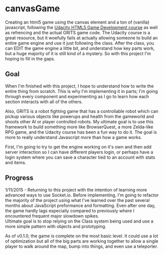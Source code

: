 canvasGame
==========

Creating an html5 game using the canvas element and a ton of (vanilla) javascript, following the <a href="https://www.udacity.com/course/cs255">Udacity HTML5 Game Development course</a> as well as refrencing and the actual GRITS game code.  The Udacity course is a great resource, but it woefully fails at actually allowing someone to build an entire game engine and use it just following the class.  After the class, you can EDIT the game engine a little bit, and understand how key parts work, but a huge majority of it is still kind of a mystery.  So with this project I'm hoping to fill in the gaps.

## Goal

When I'm finished with this project, I hope to understand how to write the entire thing from scratch.  This is why I'm implementing it in parts; I'm going through every component and experimenting as I go to learn how each section interacts with all of the others.

Also, GRITS is a robot fighting game that has a controllable robot which can pickup various objects like powerups and health from the gameworld and shoots other AI or player controlled robots.  My ultimate goal is to use this framework to build something more like BrowserQuest, a more Zelda-like RPG game, and the Udacity course has been a fun way to do it.  The goal is more to really understand Javascript more than how a game works.

First, I'm going to try to get the engine working on it's own and then add server interaction so I can have different players login, or perhaps have a login system where you can save a character tied to an account with stats and items.

## Progress

1/11/2015 - Returning to this project with the intention of learning more advanced ways to use Socket.io.  Before implementing, I'm going to refactor the majority of the project using what I've learned over the past several months about JavaScript preformance and formatting.  Even after one day, the game hardly lags especially compared to previously where I encountered frequent major slowdown spikes.  
Ultimate goal is to stop relying on the Class system being used and use a more simple pattern with objects and prototyping.

As of v0.1.0, the game is complete on the most basic level.  It could use a lot of optimization but all of the big parts are working together to allow a single player to walk around the map, bump into things, and even use a teleporter.

